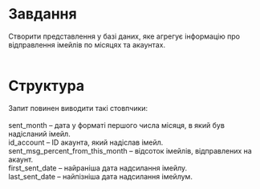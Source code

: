 # Завдання
Створити представлення у базі даних, яке агрегує інформацію про відправлення імейлів по місяцях та акаунтах.<br>
<br>
# Структура
Запит повинен виводити такі стовпчики: <br>
<br>
sent_month – дата у форматі першого числа місяця, в який був надісланий імейл. <br>
id_account – ID акаунта, який надіслав імейл. <br>
sent_msg_percent_from_this_month – відсоток імейлів, відправлених на акаунт. <br>
first_sent_date – найраніша дата надсилання імейлу. <br>
last_sent_date – найпізніша дата надсилання імейлум.
